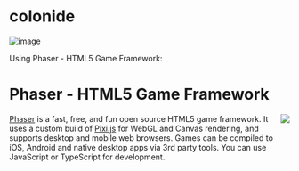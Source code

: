 # colonide
![image](https://user-images.githubusercontent.com/6819634/32685398-6af36808-c690-11e7-902a-e3b5a1b7d200.png)

Using Phaser - HTML5 Game Framework:

# Phaser - HTML5 Game Framework

<img src="http://phaser.io/images/github/arcade-cab.png" align="right">

[Phaser](http://phaser.io) is a fast, free, and fun open source HTML5 game framework. It uses a custom build of [Pixi.js](https://github.com/GoodBoyDigital/pixi.js/) for WebGL and Canvas rendering, and supports desktop and mobile web browsers. Games can be compiled to iOS, Android and native desktop apps via 3rd party tools. You can use JavaScript or TypeScript for development.
